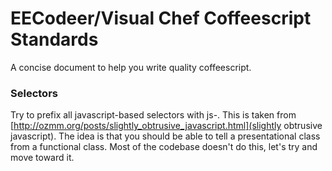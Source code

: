 EECodeer/Visual Chef Coffeescript Standards
======================

A concise document to help you write quality coffeescript.

### Selectors

Try to prefix all javascript-based selectors with js-. This is taken from [http://ozmm.org/posts/slightly_obtrusive_javascript.html](slightly obtrusive javascript). The idea is that you should be able to tell a presentational class from a functional class. Most of the codebase doesn't do this, let's try and move toward it.
